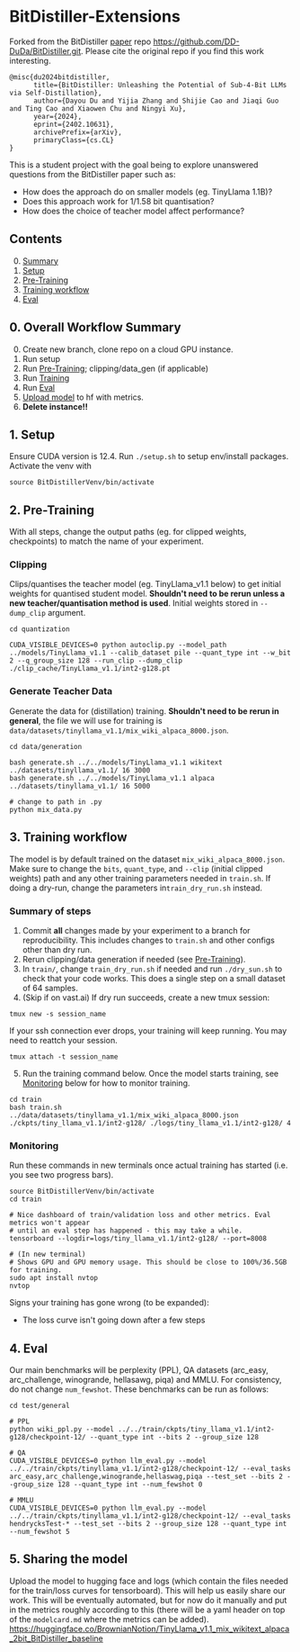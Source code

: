 # BitDistiller-Extensions
Forked from the BitDistiller [paper](http://arxiv.org/abs/2402.10631) repo https://github.com/DD-DuDa/BitDistiller.git. Please cite the original repo if you find this work interesting.
```
@misc{du2024bitdistiller,
      title={BitDistiller: Unleashing the Potential of Sub-4-Bit LLMs via Self-Distillation}, 
      author={Dayou Du and Yijia Zhang and Shijie Cao and Jiaqi Guo and Ting Cao and Xiaowen Chu and Ningyi Xu},
      year={2024},
      eprint={2402.10631},
      archivePrefix={arXiv},
      primaryClass={cs.CL}
}
```
This is a student project with the goal being to explore unanswered questions from the BitDistiller paper such as:
- How does the approach do on smaller models (eg. TinyLlama 1.1B)?
- Does this approach work for 1/1.58 bit quantisation?
- How does the choice of teacher model affect performance?

## Contents
0. [Summary](#0-overall-workflow-summary)
1. [Setup](#1-setup)
2. [Pre-Training](#2-pre-training)
3. [Training workflow](#3-training-workflow)
4. [Eval](#4-eval)

## 0. Overall Workflow Summary
0. Create new branch, clone repo on a cloud GPU instance. 
1. Run setup
2. Run [Pre-Training](#2-pre-training); clipping/data_gen (if applicable)
3. Run [Training](#3-training-workflow) 
4. Run [Eval](#4-eval)
5. [Upload model](#5-sharing-the-model) to hf with metrics.
6. **Delete instance!!**


## 1. Setup
Ensure CUDA version is 12.4. Run `./setup.sh` to setup env/install packages. Activate the venv with
```
source BitDistillerVenv/bin/activate
```

## 2. Pre-Training
With all steps, change the output paths (eg. for clipped weights, checkpoints) to match
the name of your experiment.

### Clipping
Clips/quantises the teacher model (eg. TinyLlama_v1.1 below) to get initial weights for
quantised student model. **Shouldn't need to be rerun unless a new teacher/quantisation method is used**. Initial weights stored in `--dump_clip` argument.
```
cd quantization

CUDA_VISIBLE_DEVICES=0 python autoclip.py --model_path ../models/TinyLlama_v1.1 --calib_dataset pile --quant_type int --w_bit 2 --q_group_size 128 --run_clip --dump_clip ./clip_cache/TinyLlama_v1.1/int2-g128.pt
```

### Generate Teacher Data
Generate the data for (distillation) training. **Shouldn't need to be rerun in general**, the
file we will use for training is `data/datasets/tinyllama_v1.1/mix_wiki_alpaca_8000.json`.
```
cd data/generation

bash generate.sh ../../models/TinyLlama_v1.1 wikitext ../datasets/tinyllama_v1.1/ 16 3000
bash generate.sh ../../models/TinyLlama_v1.1 alpaca ../datasets/tinyllama_v1.1/ 16 5000

# change to path in .py
python mix_data.py
```

## 3. Training workflow
The model is by default trained on the dataset `mix_wiki_alpaca_8000.json`. Make sure to change the `bits`, `quant_type`, and `--clip` (initial clipped weights) path and any other training parameters needed in `train.sh`. If doing a dry-run, change the parameters in`train_dry_run.sh` instead. 

### Summary of steps
1. Commit **all** changes made by your experiment to a branch for reproducibility. This includes changes to `train.sh` and other configs other than dry run. 
2. Rerun clipping/data generation if needed (see [Pre-Training](#2-pre-training)).
3. In `train/`, change `train_dry_run.sh` if needed and run `./dry_sun.sh` to check that your code works. This does a single step on a small dataset of 64 samples.
4. (Skip if on vast.ai) If dry run succeeds, create a new tmux session:
```
tmux new -s session_name
```
If your ssh connection ever drops, your training will keep running. You may need to reattch your session.
```
tmux attach -t session_name
```
5. Run the training command below. Once the model starts training, see [Monitoring](#monitoring) below for how to monitor training.
```
cd train
bash train.sh ../data/datasets/tinyllama_v1.1/mix_wiki_alpaca_8000.json ./ckpts/tiny_llama_v1.1/int2-g128/ ./logs/tiny_llama_v1.1/int2-g128/ 4
```

### Monitoring
Run these commands in new terminals once actual training has started (i.e. you see two progress bars).
```
source BitDistillerVenv/bin/activate
cd train

# Nice dashboard of train/validation loss and other metrics. Eval metrics won't appear
# until an eval step has happened - this may take a while.
tensorboard --logdir=logs/tiny_llama_v1.1/int2-g128/ --port=8008

# (In new terminal)
# Shows GPU and GPU memory usage. This should be close to 100%/36.5GB for training.
sudo apt install nvtop
nvtop
```

Signs your training has gone wrong (to be expanded):
* The loss curve isn't going down after a few steps

## 4. Eval
Our main benchmarks will be perplexity (PPL), QA datasets (arc_easy, arc_challenge, winogrande, hellasawg, piqa) and MMLU. For consistency, do not change `num_fewshot`. These benchmarks can be run as follows:
```
cd test/general

# PPL
python wiki_ppl.py --model ../../train/ckpts/tiny_llama_v1.1/int2-g128/checkpoint-12/ --quant_type int --bits 2 --group_size 128

# QA
CUDA_VISIBLE_DEVICES=0 python llm_eval.py --model ../../train/ckpts/tinyllama_v1.1/int2-g128/checkpoint-12/ --eval_tasks arc_easy,arc_challenge,winogrande,hellaswag,piqa --test_set --bits 2 --group_size 128 --quant_type int --num_fewshot 0 

# MMLU
CUDA_VISIBLE_DEVICES=0 python llm_eval.py --model  ../../train/ckpts/tinyllama_v1.1/int2-g128/checkpoint-12/ --eval_tasks hendrycksTest-* --test_set --bits 2 --group_size 128 --quant_type int --num_fewshot 5
```

## 5. Sharing the model
Upload the model to hugging face and logs (which contain the files needed for the train/loss curves for tensorboard). This will help us easily share our work. This will be eventually automated, but for now do it manually and put in the metrics roughly according to this (there will be a yaml header on top of the `modelcard.md` where the metrics can be added).
https://huggingface.co/BrownianNotion/TinyLlama_v1.1_mix_wikitext_alpaca_2bit_BitDistiller_baseline